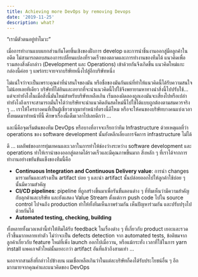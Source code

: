 ```yaml
---
title: Achieving more DevOps by removing Devops
date: '2019-11-25'
description: what?
---
```


“เรามีตัวตนอยู่ทำไมวะ”

เมื่อการทำงานแบบแยกส่วนกันโดยชิ้นเชิงของฝั่งการ develop และการนำชิ้นงานออกสู่มือลูกค้าในอดีต ไม่สามารถตอบสนองการเปลี่ยนแปลงที่รวดเร็วของตลาดและการทำงานของทีมได้ แนวคิดเพื่อรวมสองสิ่งดังกล่าว (Development และ Operations) เข้าด้วยกันจึงเกิดขึ้น แนวคิดใหม่แกะกล่องนี้ค่อย ๆ แพร่กระจายจากบริษัทหนึ่งไปสู่อีกบริษัทหนึ่ง 

ไม่แน่ใจว่าจะเป็นเพราะคุณค่าที่น่าสนใจของมัน หรือชื่อของมันกันแน่ที่ทำให้แนวคิดนี้ได้รับความสนใจไม่น้อยเลยทีเดียว บริษัทที่ได้ยินและอยากที่จะนำแนวคิดนี้ไปใช้จึงพยายามหาทางนำสิ่งนี้ไปปรับใช้… แต่จะทำยังไงในเมื่อสิ่งนี้มันใหม่สำหรับบริษัทเหลือเกิน เริ่มลองผิดลองถูกเองมันจะเสี่ยงไปหรือเปล่า ทำยังไงถึงเราจะสามารถมั่นใจได้ว่าบริษัทจะนำแนวคิดอันสดใหม่นี้ไปใช้ได้แบบถูกต้องตามสมควรจริง ๆ
...
เราให้ใครบางคนที่เป็นผู้เชี่ยวชาญมาทำหน้าที่ตรงนี้ดีไหม
หรือจะให้คนของบริษัทบางคนแบ่งเวลาทั้งหมดมาทำหน้าที่นี้ ศึกษาเรื่องนี้เต็มเวลาไปเลยดีกว่า
…

และนี่คือจุดเริ่มต้นของทีม DevOps หรือบางที่อาจจะเรียกว่าทีม Infrastructure ด้วยเหตุผลที่ว่า operations ของ software development นั้นยังหลีกเลี่ยงการจัดการ infrastructure ไม่ได้

ดี … ผลลัพธ์ของการทุ่มเทคนและเวลาในการทำให้ช่องว่างระหว่าง software development และ operations ทำให้เรานำของออกสู่ตลาดได้รวดเร็วและมีคุณภาพขึ้นมาก สิ่งหลัก ๆ ที่เราได้จากการทำงานอย่างขยันขันแข็งของทีมนี้คือ
- __Continuous Integration and Continuous Delivery value__: การนำ changes มารวมกันและสร้างเป็น artifact บ่อย ๆ และนำ artifact นั้นปล่อยออกไปให้ลูกค้าใช้บ่อย ๆ นั้นมีความสำคัญ
- __CI/CD pipelines__: pipeline ที่ถูกสร้างขึ้นมาเพื่อรันขั้นตอนต่าง ๆ ที่ทีมเห็นว่ามีความสำคัญกับลุกค้าและบริษัท และยังแสดง Value Stream ตั้งแต่การ push code ไปใน source control ไปจนถึง production ทำให้ทั้งทีมเห็นภาพร่วมกัน เห็นปัญหาร่วมกัน และปรับปรุงไปด้วยกันได้
- __Automated testing, checking, building__

ทั้งหลายทั้งมวลเหล่านี้ทำให้ทีมได้รับ feedback ในเรื่องต่าง ๆ ที่เกี่ยวกับ product เยอะและรวดเร็วชึ้นมากหลายเท่าตัว ไม่ว่าจะเป็น defects detection จาก automated tests, ข้อติชมจากลูกค้าเกี่ยวกับ feature ใหม่ที่เพิ่ง launch ออกไปเมื่อวาน, หรือแม้กระทั่ง เวลาที่ใช้ในการ yarn install แพคเกจตัวใหม่นั้นเยอะกว่า artifact อันที่แล้วถึงสามเท่า …

นอกจากสามสิ่งที่กล่าวไปข้างบน ผมเชื่อเหลือเกินว่าในแต่ละบริษัทก็คงได้รับประโยชน์อื่น ๆ อีกมากมายจากคุณค่าและแนวคิดของ DevOps 

